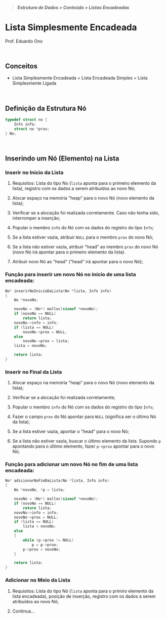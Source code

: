 > ##### Estrutura de Dados > Conteúdo > Listas Encadeadas

# Lista Simplesmente Encadeada

Prof. Eduardo Ono

<br>

## Conceitos

* Lista Simplesmente Encadeada = Lista Encadeada Simples = Lista Simplesmente Ligada

<br>

## Definição da Estrutura Nó

```c
typedef struct no {
    Info info;
    struct no *prox;
} No;
```

<br>

## Inserindo um Nó (Elemento) na Lista

### Inserir no Início da Lista

1. Requisitos: Lista do tipo No (`lista` aponta para o primeiro elemento da lista), registro com os dados a serem atribuídos ao novo Nó;

1. Alocar espaço na memória "heap" para o novo Nó (novo elemento da lista);

1. Verificar se a alocação foi realizada corretamente. Caso não tenha sido, interromper a inserção;

1. Popular o membro `ìnfo` do Nó com os dados do registro do tipo `Info`;

1. Se a lista estiver vazia, atribuir `NULL` para o membro `prox` do novo Nó;

1. Se a lista não estiver vazia, atribuir "head" ao membro `prox` do novo Nó (novo Nó irá apontar para o primeiro elemento da lista).

1. Atribuir novo Nó ao "head" ("head" irá apontar para o novo Nó); 

### Função para inserir um novo Nó no início de uma lista encadeada:

```c
No* inserirNoInicioDaLista(No *lista, Info info)
{
    No *novoNo;

    novoNo = (No*) malloc(sizeof *novoNo);
    if (novoNo == NULL)
        return lista;
    novoNo->info = info;
    if (lista == NULL)
        novoNo->prox = NULL;
    else
        novoNo->prox = lista;
    lista = novoNo;

    return lista;
}
```

### Inserir no Final da Lista

1. Alocar espaço na memória "heap" para o novo Nó (novo elemento da lista);

1. Verificar se a alocação foi realizada corretamente;

1. Popular o membro `ìnfo` do Nó com os dados do registro do tipo `Info`;

1. Fazer o campo `prox` do Nó apontar para `NULL` (significa ser o último Nó da lista);

1. Se a lista estiver vazia, apontar o "head" para o novo Nó;

1. Se a lista não estiver vazia, buscar o último elemento da lista. Supondo `p` apontando para o último elemento, fazer `p->prox` apontar para o novo Nó;

### Função para adicionar um novo Nó no fim de uma lista encadeada:

```c
No* adicionarNoFimDaLista(No *lista, Info info)
{
    No *novoNo, *p = lista;

    novoNo = (No*) malloc(sizeof *novoNo);
    if (novoNo == NULL)
        return lista;
    novoNo->info = info;
    novoNo->prox = NULL;
    if (lista == NULL)
        lista = novoNo;
    else
    {
        while (p->prox != NULL)
            p = p->prox;
        p->prox = novoNo;
    }

    return lista;
}
```

### Adicionar no Meio da Lista

1. Requisitos: Lista do tipo Nó (`lista` aponta para o primiro elemento da lista encadeada), posição de inserção, registro com os dados a serem atribuídos ao novo Nó;

1. Continua...

<br>
